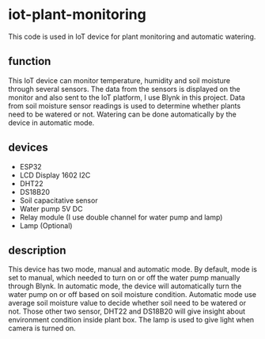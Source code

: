 # iot-plant-monitoring
This code is used in IoT device for plant monitoring and automatic watering.

## function
This IoT device can monitor temperature, humidity and soil moisture through several sensors. The data from the sensors is displayed on the monitor and also sent to the IoT platform, I use Blynk in this project.
Data from soil moisture sensor readings is used to determine whether plants need to be watered or not. Watering can be done automatically by the device in automatic mode.

## devices
  - ESP32
  - LCD Display 1602 I2C
  - DHT22
  - DS18B20
  - Soil capacitative sensor
  - Water pump 5V DC
  - Relay module (I use double channel for water pump and lamp)
  - Lamp (Optional)

## description
This device has two mode, manual and automatic mode. By default, mode is set to manual, which needed to turn on or off the water pump manually through Blynk. In automatic mode, the device will automatically turn the water pump on or off based on soil moisture condition. Automatic mode use average soil moisture value to decide whether soil need to be watered or not. Those other two sensor, DHT22 and DS18B20 will give insight about environment condition inside plant box. The lamp is used to give light when camera is turned on.
